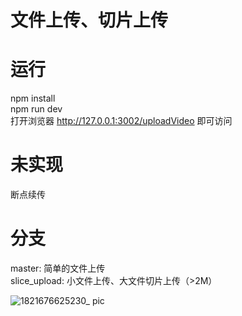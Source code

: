 <h1>文件上传、切片上传</h1>

# 运行 
npm install  
npm run dev  
打开浏览器 http://127.0.0.1:3002/uploadVideo 即可访问  

# 未实现
断点续传

# 分支
master: 简单的文件上传  
slice_upload: 小文件上传、大文件切片上传（>2M）  

![1821676625230_ pic](https://user-images.githubusercontent.com/37282073/219603112-b6cbc72a-ba16-4665-818c-7e2405168d50.jpg)

